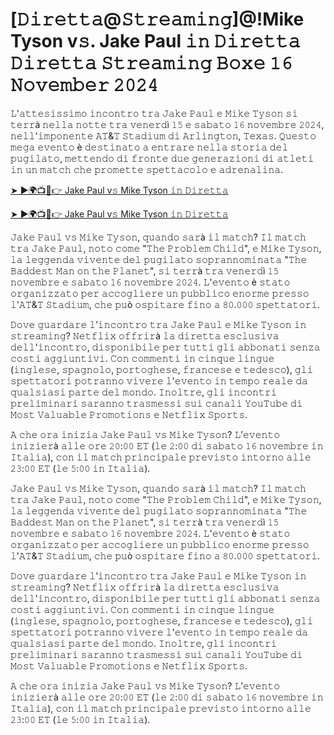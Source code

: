 <h1>[𝙳𝚒𝚛𝚎𝚝𝚝𝚊@𝚂𝚝𝚛𝚎𝚊𝚖𝚒𝚗𝚐]@!Mike Tyson v𝚜. Jake Paul 𝚒𝚗 𝙳𝚒𝚛𝚎𝚝𝚝𝚊 𝙳𝚒𝚛𝚎𝚝𝚝𝚊 𝚂𝚝𝚛𝚎𝚊𝚖𝚒𝚗𝚐 𝙱𝚘𝚡𝚎 𝟷𝟼 𝙽𝚘𝚟𝚎𝚖𝚋𝚎𝚛 𝟸𝟶𝟸𝟺</h1>

𝙻'𝚊𝚝𝚝𝚎𝚜𝚒𝚜𝚜𝚒𝚖𝚘 𝚒𝚗𝚌𝚘𝚗𝚝𝚛𝚘 𝚝𝚛𝚊 𝙹𝚊𝚔𝚎 𝙿𝚊𝚞𝚕 𝚎 𝙼𝚒𝚔𝚎 𝚃𝚢𝚜𝚘𝚗 𝚜𝚒 𝚝𝚎𝚛𝚛à 𝚗𝚎𝚕𝚕𝚊 𝚗𝚘𝚝𝚝𝚎 𝚝𝚛𝚊 𝚟𝚎𝚗𝚎𝚛𝚍ì 𝟷𝟻 𝚎 𝚜𝚊𝚋𝚊𝚝𝚘 𝟷𝟼 𝚗𝚘𝚟𝚎𝚖𝚋𝚛𝚎 𝟸𝟶𝟸𝟺, 𝚗𝚎𝚕𝚕'𝚒𝚖𝚙𝚘𝚗𝚎𝚗𝚝𝚎 𝙰𝚃&𝚃 𝚂𝚝𝚊𝚍𝚒𝚞𝚖 𝚍𝚒 𝙰𝚛𝚕𝚒𝚗𝚐𝚝𝚘𝚗, 𝚃𝚎𝚡𝚊𝚜. 𝚀𝚞𝚎𝚜𝚝𝚘 𝚖𝚎𝚐𝚊 𝚎𝚟𝚎𝚗𝚝𝚘 è 𝚍𝚎𝚜𝚝𝚒𝚗𝚊𝚝𝚘 𝚊 𝚎𝚗𝚝𝚛𝚊𝚛𝚎 𝚗𝚎𝚕𝚕𝚊 𝚜𝚝𝚘𝚛𝚒𝚊 𝚍𝚎𝚕 𝚙𝚞𝚐𝚒𝚕𝚊𝚝𝚘, 𝚖𝚎𝚝𝚝𝚎𝚗𝚍𝚘 𝚍𝚒 𝚏𝚛𝚘𝚗𝚝𝚎 𝚍𝚞𝚎 𝚐𝚎𝚗𝚎𝚛𝚊𝚣𝚒𝚘𝚗𝚒 𝚍𝚒 𝚊𝚝𝚕𝚎𝚝𝚒 𝚒𝚗 𝚞𝚗 𝚖𝚊𝚝𝚌𝚑 𝚌𝚑𝚎 𝚙𝚛𝚘𝚖𝚎𝚝𝚝𝚎 𝚜𝚙𝚎𝚝𝚝𝚊𝚌𝚘𝚕𝚘 𝚎 𝚊𝚍𝚛𝚎𝚗𝚊𝚕𝚒𝚗𝚊.

[➤ ►🌍📺📱👉 Jake Paul v𝚜 Mike Tyson 𝚒𝚗 𝙳𝚒𝚛𝚎𝚝𝚝𝚊](https://t.co/zvak8KifBl)

[➤ ►🌍📺📱👉 Jake Paul v𝚜 Mike Tyson 𝚒𝚗 𝙳𝚒𝚛𝚎𝚝𝚝𝚊](https://t.co/zvak8KifBl)

𝙹𝚊𝚔𝚎 𝙿𝚊𝚞𝚕 𝚟𝚜 𝙼𝚒𝚔𝚎 𝚃𝚢𝚜𝚘𝚗, 𝚚𝚞𝚊𝚗𝚍𝚘 𝚜𝚊𝚛à 𝚒𝚕 𝚖𝚊𝚝𝚌𝚑?
𝙸𝚕 𝚖𝚊𝚝𝚌𝚑 𝚝𝚛𝚊 𝙹𝚊𝚔𝚎 𝙿𝚊𝚞𝚕, 𝚗𝚘𝚝𝚘 𝚌𝚘𝚖𝚎 "𝚃𝚑𝚎 𝙿𝚛𝚘𝚋𝚕𝚎𝚖 𝙲𝚑𝚒𝚕𝚍", 𝚎 𝙼𝚒𝚔𝚎 𝚃𝚢𝚜𝚘𝚗, 𝚕𝚊 𝚕𝚎𝚐𝚐𝚎𝚗𝚍𝚊 𝚟𝚒𝚟𝚎𝚗𝚝𝚎 𝚍𝚎𝚕 𝚙𝚞𝚐𝚒𝚕𝚊𝚝𝚘 𝚜𝚘𝚙𝚛𝚊𝚗𝚗𝚘𝚖𝚒𝚗𝚊𝚝𝚊 "𝚃𝚑𝚎 𝙱𝚊𝚍𝚍𝚎𝚜𝚝 𝙼𝚊𝚗 𝚘𝚗 𝚝𝚑𝚎 𝙿𝚕𝚊𝚗𝚎𝚝", 𝚜𝚒 𝚝𝚎𝚛𝚛à 𝚝𝚛𝚊 𝚟𝚎𝚗𝚎𝚛𝚍ì 𝟷𝟻 𝚗𝚘𝚟𝚎𝚖𝚋𝚛𝚎 𝚎 𝚜𝚊𝚋𝚊𝚝𝚘 𝟷𝟼 𝚗𝚘𝚟𝚎𝚖𝚋𝚛𝚎 𝟸𝟶𝟸𝟺. 𝙻'𝚎𝚟𝚎𝚗𝚝𝚘 è 𝚜𝚝𝚊𝚝𝚘 𝚘𝚛𝚐𝚊𝚗𝚒𝚣𝚣𝚊𝚝𝚘 𝚙𝚎𝚛 𝚊𝚌𝚌𝚘𝚐𝚕𝚒𝚎𝚛𝚎 𝚞𝚗 𝚙𝚞𝚋𝚋𝚕𝚒𝚌𝚘 𝚎𝚗𝚘𝚛𝚖𝚎 𝚙𝚛𝚎𝚜𝚜𝚘 𝚕'𝙰𝚃&𝚃 𝚂𝚝𝚊𝚍𝚒𝚞𝚖, 𝚌𝚑𝚎 𝚙𝚞ò 𝚘𝚜𝚙𝚒𝚝𝚊𝚛𝚎 𝚏𝚒𝚗𝚘 𝚊 𝟾𝟶.𝟶𝟶𝟶 𝚜𝚙𝚎𝚝𝚝𝚊𝚝𝚘𝚛𝚒.

𝙳𝚘𝚟𝚎 𝚐𝚞𝚊𝚛𝚍𝚊𝚛𝚎 𝚕’𝚒𝚗𝚌𝚘𝚗𝚝𝚛𝚘 𝚝𝚛𝚊 𝙹𝚊𝚔𝚎 𝙿𝚊𝚞𝚕 𝚎 𝙼𝚒𝚔𝚎 𝚃𝚢𝚜𝚘𝚗 𝚒𝚗 𝚜𝚝𝚛𝚎𝚊𝚖𝚒𝚗𝚐?
𝙽𝚎𝚝𝚏𝚕𝚒𝚡 𝚘𝚏𝚏𝚛𝚒𝚛à 𝚕𝚊 𝚍𝚒𝚛𝚎𝚝𝚝𝚊 𝚎𝚜𝚌𝚕𝚞𝚜𝚒𝚟𝚊 𝚍𝚎𝚕𝚕'𝚒𝚗𝚌𝚘𝚗𝚝𝚛𝚘, 𝚍𝚒𝚜𝚙𝚘𝚗𝚒𝚋𝚒𝚕𝚎 𝚙𝚎𝚛 𝚝𝚞𝚝𝚝𝚒 𝚐𝚕𝚒 𝚊𝚋𝚋𝚘𝚗𝚊𝚝𝚒 𝚜𝚎𝚗𝚣𝚊 𝚌𝚘𝚜𝚝𝚒 𝚊𝚐𝚐𝚒𝚞𝚗𝚝𝚒𝚟𝚒. 𝙲𝚘𝚗 𝚌𝚘𝚖𝚖𝚎𝚗𝚝𝚒 𝚒𝚗 𝚌𝚒𝚗𝚚𝚞𝚎 𝚕𝚒𝚗𝚐𝚞𝚎 (𝚒𝚗𝚐𝚕𝚎𝚜𝚎, 𝚜𝚙𝚊𝚐𝚗𝚘𝚕𝚘, 𝚙𝚘𝚛𝚝𝚘𝚐𝚑𝚎𝚜𝚎, 𝚏𝚛𝚊𝚗𝚌𝚎𝚜𝚎 𝚎 𝚝𝚎𝚍𝚎𝚜𝚌𝚘), 𝚐𝚕𝚒 𝚜𝚙𝚎𝚝𝚝𝚊𝚝𝚘𝚛𝚒 𝚙𝚘𝚝𝚛𝚊𝚗𝚗𝚘 𝚟𝚒𝚟𝚎𝚛𝚎 𝚕'𝚎𝚟𝚎𝚗𝚝𝚘 𝚒𝚗 𝚝𝚎𝚖𝚙𝚘 𝚛𝚎𝚊𝚕𝚎 𝚍𝚊 𝚚𝚞𝚊𝚕𝚜𝚒𝚊𝚜𝚒 𝚙𝚊𝚛𝚝𝚎 𝚍𝚎𝚕 𝚖𝚘𝚗𝚍𝚘. 𝙸𝚗𝚘𝚕𝚝𝚛𝚎, 𝚐𝚕𝚒 𝚒𝚗𝚌𝚘𝚗𝚝𝚛𝚒 𝚙𝚛𝚎𝚕𝚒𝚖𝚒𝚗𝚊𝚛𝚒 𝚜𝚊𝚛𝚊𝚗𝚗𝚘 𝚝𝚛𝚊𝚜𝚖𝚎𝚜𝚜𝚒 𝚜𝚞𝚒 𝚌𝚊𝚗𝚊𝚕𝚒 𝚈𝚘𝚞𝚃𝚞𝚋𝚎 𝚍𝚒 𝙼𝚘𝚜𝚝 𝚅𝚊𝚕𝚞𝚊𝚋𝚕𝚎 𝙿𝚛𝚘𝚖𝚘𝚝𝚒𝚘𝚗𝚜 𝚎 𝙽𝚎𝚝𝚏𝚕𝚒𝚡 𝚂𝚙𝚘𝚛𝚝𝚜.

𝙰 𝚌𝚑𝚎 𝚘𝚛𝚊 𝚒𝚗𝚒𝚣𝚒𝚊 𝙹𝚊𝚔𝚎 𝙿𝚊𝚞𝚕 𝚟𝚜 𝙼𝚒𝚔𝚎 𝚃𝚢𝚜𝚘𝚗?
𝙻’𝚎𝚟𝚎𝚗𝚝𝚘 𝚒𝚗𝚒𝚣𝚒𝚎𝚛à 𝚊𝚕𝚕𝚎 𝚘𝚛𝚎 𝟸𝟶:𝟶𝟶 𝙴𝚃 (𝚕𝚎 𝟸:𝟶𝟶 𝚍𝚒 𝚜𝚊𝚋𝚊𝚝𝚘 𝟷𝟼 𝚗𝚘𝚟𝚎𝚖𝚋𝚛𝚎 𝚒𝚗 𝙸𝚝𝚊𝚕𝚒𝚊), 𝚌𝚘𝚗 𝚒𝚕 𝚖𝚊𝚝𝚌𝚑 𝚙𝚛𝚒𝚗𝚌𝚒𝚙𝚊𝚕𝚎 𝚙𝚛𝚎𝚟𝚒𝚜𝚝𝚘 𝚒𝚗𝚝𝚘𝚛𝚗𝚘 𝚊𝚕𝚕𝚎 𝟸𝟹:𝟶𝟶 𝙴𝚃 (𝚕𝚎 𝟻:𝟶𝟶 𝚒𝚗 𝙸𝚝𝚊𝚕𝚒𝚊).

𝙹𝚊𝚔𝚎 𝙿𝚊𝚞𝚕 𝚟𝚜 𝙼𝚒𝚔𝚎 𝚃𝚢𝚜𝚘𝚗, 𝚚𝚞𝚊𝚗𝚍𝚘 𝚜𝚊𝚛à 𝚒𝚕 𝚖𝚊𝚝𝚌𝚑?
𝙸𝚕 𝚖𝚊𝚝𝚌𝚑 𝚝𝚛𝚊 𝙹𝚊𝚔𝚎 𝙿𝚊𝚞𝚕, 𝚗𝚘𝚝𝚘 𝚌𝚘𝚖𝚎 "𝚃𝚑𝚎 𝙿𝚛𝚘𝚋𝚕𝚎𝚖 𝙲𝚑𝚒𝚕𝚍", 𝚎 𝙼𝚒𝚔𝚎 𝚃𝚢𝚜𝚘𝚗, 𝚕𝚊 𝚕𝚎𝚐𝚐𝚎𝚗𝚍𝚊 𝚟𝚒𝚟𝚎𝚗𝚝𝚎 𝚍𝚎𝚕 𝚙𝚞𝚐𝚒𝚕𝚊𝚝𝚘 𝚜𝚘𝚙𝚛𝚊𝚗𝚗𝚘𝚖𝚒𝚗𝚊𝚝𝚊 "𝚃𝚑𝚎 𝙱𝚊𝚍𝚍𝚎𝚜𝚝 𝙼𝚊𝚗 𝚘𝚗 𝚝𝚑𝚎 𝙿𝚕𝚊𝚗𝚎𝚝", 𝚜𝚒 𝚝𝚎𝚛𝚛à 𝚝𝚛𝚊 𝚟𝚎𝚗𝚎𝚛𝚍ì 𝟷𝟻 𝚗𝚘𝚟𝚎𝚖𝚋𝚛𝚎 𝚎 𝚜𝚊𝚋𝚊𝚝𝚘 𝟷𝟼 𝚗𝚘𝚟𝚎𝚖𝚋𝚛𝚎 𝟸𝟶𝟸𝟺. 𝙻'𝚎𝚟𝚎𝚗𝚝𝚘 è 𝚜𝚝𝚊𝚝𝚘 𝚘𝚛𝚐𝚊𝚗𝚒𝚣𝚣𝚊𝚝𝚘 𝚙𝚎𝚛 𝚊𝚌𝚌𝚘𝚐𝚕𝚒𝚎𝚛𝚎 𝚞𝚗 𝚙𝚞𝚋𝚋𝚕𝚒𝚌𝚘 𝚎𝚗𝚘𝚛𝚖𝚎 𝚙𝚛𝚎𝚜𝚜𝚘 𝚕'𝙰𝚃&𝚃 𝚂𝚝𝚊𝚍𝚒𝚞𝚖, 𝚌𝚑𝚎 𝚙𝚞ò 𝚘𝚜𝚙𝚒𝚝𝚊𝚛𝚎 𝚏𝚒𝚗𝚘 𝚊 𝟾𝟶.𝟶𝟶𝟶 𝚜𝚙𝚎𝚝𝚝𝚊𝚝𝚘𝚛𝚒.

𝙳𝚘𝚟𝚎 𝚐𝚞𝚊𝚛𝚍𝚊𝚛𝚎 𝚕’𝚒𝚗𝚌𝚘𝚗𝚝𝚛𝚘 𝚝𝚛𝚊 𝙹𝚊𝚔𝚎 𝙿𝚊𝚞𝚕 𝚎 𝙼𝚒𝚔𝚎 𝚃𝚢𝚜𝚘𝚗 𝚒𝚗 𝚜𝚝𝚛𝚎𝚊𝚖𝚒𝚗𝚐?
𝙽𝚎𝚝𝚏𝚕𝚒𝚡 𝚘𝚏𝚏𝚛𝚒𝚛à 𝚕𝚊 𝚍𝚒𝚛𝚎𝚝𝚝𝚊 𝚎𝚜𝚌𝚕𝚞𝚜𝚒𝚟𝚊 𝚍𝚎𝚕𝚕'𝚒𝚗𝚌𝚘𝚗𝚝𝚛𝚘, 𝚍𝚒𝚜𝚙𝚘𝚗𝚒𝚋𝚒𝚕𝚎 𝚙𝚎𝚛 𝚝𝚞𝚝𝚝𝚒 𝚐𝚕𝚒 𝚊𝚋𝚋𝚘𝚗𝚊𝚝𝚒 𝚜𝚎𝚗𝚣𝚊 𝚌𝚘𝚜𝚝𝚒 𝚊𝚐𝚐𝚒𝚞𝚗𝚝𝚒𝚟𝚒. 𝙲𝚘𝚗 𝚌𝚘𝚖𝚖𝚎𝚗𝚝𝚒 𝚒𝚗 𝚌𝚒𝚗𝚚𝚞𝚎 𝚕𝚒𝚗𝚐𝚞𝚎 (𝚒𝚗𝚐𝚕𝚎𝚜𝚎, 𝚜𝚙𝚊𝚐𝚗𝚘𝚕𝚘, 𝚙𝚘𝚛𝚝𝚘𝚐𝚑𝚎𝚜𝚎, 𝚏𝚛𝚊𝚗𝚌𝚎𝚜𝚎 𝚎 𝚝𝚎𝚍𝚎𝚜𝚌𝚘), 𝚐𝚕𝚒 𝚜𝚙𝚎𝚝𝚝𝚊𝚝𝚘𝚛𝚒 𝚙𝚘𝚝𝚛𝚊𝚗𝚗𝚘 𝚟𝚒𝚟𝚎𝚛𝚎 𝚕'𝚎𝚟𝚎𝚗𝚝𝚘 𝚒𝚗 𝚝𝚎𝚖𝚙𝚘 𝚛𝚎𝚊𝚕𝚎 𝚍𝚊 𝚚𝚞𝚊𝚕𝚜𝚒𝚊𝚜𝚒 𝚙𝚊𝚛𝚝𝚎 𝚍𝚎𝚕 𝚖𝚘𝚗𝚍𝚘. 𝙸𝚗𝚘𝚕𝚝𝚛𝚎, 𝚐𝚕𝚒 𝚒𝚗𝚌𝚘𝚗𝚝𝚛𝚒 𝚙𝚛𝚎𝚕𝚒𝚖𝚒𝚗𝚊𝚛𝚒 𝚜𝚊𝚛𝚊𝚗𝚗𝚘 𝚝𝚛𝚊𝚜𝚖𝚎𝚜𝚜𝚒 𝚜𝚞𝚒 𝚌𝚊𝚗𝚊𝚕𝚒 𝚈𝚘𝚞𝚃𝚞𝚋𝚎 𝚍𝚒 𝙼𝚘𝚜𝚝 𝚅𝚊𝚕𝚞𝚊𝚋𝚕𝚎 𝙿𝚛𝚘𝚖𝚘𝚝𝚒𝚘𝚗𝚜 𝚎 𝙽𝚎𝚝𝚏𝚕𝚒𝚡 𝚂𝚙𝚘𝚛𝚝𝚜.

𝙰 𝚌𝚑𝚎 𝚘𝚛𝚊 𝚒𝚗𝚒𝚣𝚒𝚊 𝙹𝚊𝚔𝚎 𝙿𝚊𝚞𝚕 𝚟𝚜 𝙼𝚒𝚔𝚎 𝚃𝚢𝚜𝚘𝚗?
𝙻’𝚎𝚟𝚎𝚗𝚝𝚘 𝚒𝚗𝚒𝚣𝚒𝚎𝚛à 𝚊𝚕𝚕𝚎 𝚘𝚛𝚎 𝟸𝟶:𝟶𝟶 𝙴𝚃 (𝚕𝚎 𝟸:𝟶𝟶 𝚍𝚒 𝚜𝚊𝚋𝚊𝚝𝚘 𝟷𝟼 𝚗𝚘𝚟𝚎𝚖𝚋𝚛𝚎 𝚒𝚗 𝙸𝚝𝚊𝚕𝚒𝚊), 𝚌𝚘𝚗 𝚒𝚕 𝚖𝚊𝚝𝚌𝚑 𝚙𝚛𝚒𝚗𝚌𝚒𝚙𝚊𝚕𝚎 𝚙𝚛𝚎𝚟𝚒𝚜𝚝𝚘 𝚒𝚗𝚝𝚘𝚛𝚗𝚘 𝚊𝚕𝚕𝚎 𝟸𝟹:𝟶𝟶 𝙴𝚃 (𝚕𝚎 𝟻:𝟶𝟶 𝚒𝚗 𝙸𝚝𝚊𝚕𝚒𝚊).
